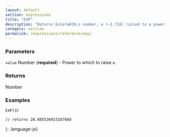 ```yaml
---
layout: default
section: expressions
title: "EXP"
description: "Returns Euler&#39;s number, e (~2.718) raised to a power."
category: section
permalink: /expressions/reference/exp/
---
```


### Parameters

`value` Number (__required__) - Power to which to raise `e`.

### Returns

Number

### Examples

~~~
EXP(3)

// returns 20.085536923187668
~~~
{: .language-js}